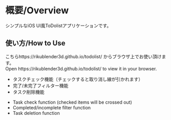 <h1>概要/Overview</h1>

シンプルなiOS UI風ToDolistアプリケーションです。

<h2>使い方/How to Use</h2>
こちらhttps://rikublender3d.github.io/todolist/ からブラウザ上でお使い頂けます。
<br>
Open https://rikublender3d.github.io/todolist/ to view it in your browser.
<ul>
<li>タスクチェック機能（チェックすると取り消し線が引かれます）</li>
<li>完了/未完了フィルター機能</li>
<li>タスク削除機能</li>
</ul>
<ul>
  <li>
Task check function (checked items will be crossed out)
  </li>
  <li>
Completed/incomplete filter function
  </li>
  <li>
Task deletion function
  </li>
</ul>
